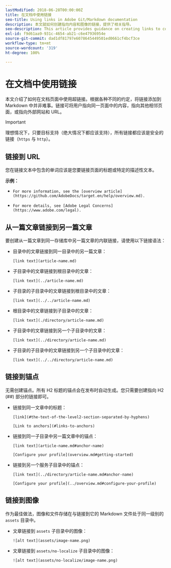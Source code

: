```yaml
---
lastModified: 2018-06-28T00:00:00Z
title: 在文档中使用链接
seo-title: Using links in Adobe Git/Markdown documentation
description: 本文就如何创建指向内容和图像的链接，提供了相关指导。
seo-description: This article provides guidance on creating links to content and images for Adobe documentation.
exl-id: f9d61aa9-931c-4654-ab21-c6e47936954e
source-git-commit: dad1df81797e6078645449501ed0661cf4bcf3ce
workflow-type: tm+mt
source-wordcount: '319'
ht-degree: 100%

---
```


# 在文档中使用链接

本文介绍了如何在文档页面中使用超链接。根据各种不同的约定，将链接添加到 Markdown 中并非难事。链接可将用户指向同一页面中的内容，指向其他相邻页面，或指向外部网站和 URL。

>[!IMPORTANT]
>理想情况下，只要目标支持（绝大情况下都应该支持），所有链接都应该是安全的链接（`https` 与 `http`）。

## 链接到 URL

您在链接文本中包含的单词应该是您要链接页面的标题或特定的描述性文本。

**示例：**

- `For more information, see the [overview article](https://github.com/AdobeDocs/target.en/help/overview.md).`

- `For more details, see [Adobe Legal Concerns](https://www.adobe.com/legal).`

## 从一篇文章链接到另一篇文章

要创建从一篇文章到同一存储库中另一篇文章的内联链接，请使用以下链接语法：

- 目录中的文章链接到同一目录中的另一篇文章：

  `[link text](article-name.md)`

- 子目录中的文章链接到根目录中的文章：

  `[link text](../article-name.md)`

- 子目录的子目录中的文章链接到根目录中的文章：

  `[link text](../../article-name.md)`

- 根目录中的文章链接到子目录中的文章：

  `[link text](./directory/article-name.md)`

- 子目录中的文章链接到另一个子目录中的文章：

  `[link text](../directory/article-name.md)`

- 子目录的子目录中的文章链接到另一个子目录中的文章：

  `[link text](../../directory/article-name.md)`

## 链接到锚点

无需创建锚点。所有 H2 标题的锚点会在发布时自动生成。您只需要创建指向 H2 (##) 部分的链接即可。

- 链接到同一文章中的标题：

  `[link](#the-text-of-the-level2-section-separated-by-hyphens)`

  `[Link to anchors](#links-to-anchors)`

- 链接到同一子目录中另一篇文章中的锚点：

  `[link text](article-name.md#anchor-name)`

  `[Configure your profile](overview.md#getting-started)`

- 链接到另一个服务子目录中的锚点：

  `[link text](../directory/article-name.md#anchor-name)`

  `[Configure your profile](../overview.md#configure-your-profile)`

## 链接到图像

作为最佳做法，图像和文件存储在与链接到它的 Markdown 文件处于同一级别的 `assets` 目录中。

- 文章链接到 `assets` 子目录中的图像：

  `![alt text](assets/image-name.png)`

- 文章链接到 `assets/no-localize` 子目录中的图像：

  `![alt text](assets/no-localize/image-name.png)`
